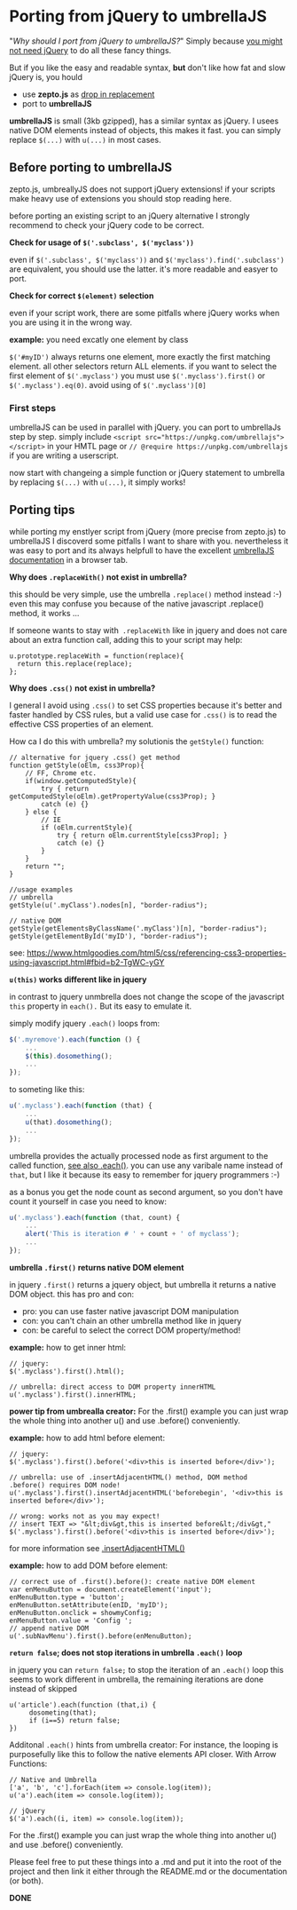 # Porting from jQuery to umbrellaJS

"*Why should I port from jQuery to umbrellaJS?*"
Simply because [you might not need jQuery](http://youmightnotneedjquery.com/) to do all these fancy things.

But if you like the easy and readable syntax, **but** don't like how fat and slow jQuery is, you hould

- use **zepto.js** as [drop in replacement](http://zeptojs.com/)
- port to **umbrellaJS**

**umbrellaJS** is small (3kb gzipped), has a similar syntax as jQuery. I usees native DOM elements instead of objects, this makes it fast. you can simply replace `$(...)` with `u(...)` in most cases.

## Before porting to umbrellaJS

zepto.js, umbreallyJS does not support jQuery extensions! if your scripts make heavy use of extensions you should stop reading here.

before porting an existing script to an jQuery alternative I strongly recommend to check your jQuery code to be correct.

**Check for usage of `$('.subclass', $('myclass'))`**

even if `$('.subclass', $('myclass'))` and `$('myclass').find('.subclass')` are equivalent, you should use the latter. it's more readable and easyer to port.

**Check for correct `$(element)` selection**

even if your script work, there are some pitfalls where jQuery works when you are using it in the wrong way.

**example:** you need excatly one element by class

`$('#myID')` always returns one element, more exactly the first matching element. all other selectors return ALL elements. if you want to select the first element of `$('.myclass')` you must use `$('.myclass').first()` or `$('.myclass').eq(0)`. avoid using of `$('.myclass')[0]`

### First steps

umbrellaJS can be used in parallel with jQuery. you can port to umbrellaJs step by step. simply include `<script src="https://unpkg.com/umbrellajs"></script>` in your HMTL page or `// @require https://unpkg.com/umbrellajs` if you are writing a userscript.

now start with changeing a simple function or jQuery statement to umbrella by replacing `$(...)` with `u(...)`, it simply works!

## Porting tips

while porting my enstlyer script from jQuery (more precise from zepto.js) to umbrellaJS I discoverd some pitfalls I want to share with you. nevertheless it was easy to port and its always helpfull to have the excellent [umbrellaJS documentation](https://umbrellajs.com/documentation) in a browser tab.

**Why does `.replaceWith()` not exist in umbrella?**

this should be very simple, use the umbrella `.replace()` method instead :-)
even this may confuse you because of the native javascript .replace() method, it works ...

If someone wants to stay with` .replaceWith` like in jquery and does not care about an extra function call, adding this to your script may help:

```
u.prototype.replaceWith = function(replace){
  return this.replace(replace);
};
```

**Why does `.css()` not exist in umbrella?**

I general I avoid using `.css()` to set CSS properties because it's better and faster handled by CSS rules, but a valid use case for `.css()` is to read the effective CSS properties of an element. 

How ca I do this with umbrella? my solutionis the `getStyle()` function:
```
// alternative for jquery .css() get method
function getStyle(oElm, css3Prop){
    // FF, Chrome etc.
    if(window.getComputedStyle){
        try { return getComputedStyle(oElm).getPropertyValue(css3Prop); }
        catch (e) {}
    } else {
        // IE
        if (oElm.currentStyle){
            try { return oElm.currentStyle[css3Prop]; }
            catch (e) {}
        }
    }
    return "";
}
```
``` 
//usage examples
// umbrella
getStyle(u('.myClass').nodes[n], "border-radius");

// native DOM
getStyle(getElementsByClassName('.myClass')[n], "border-radius");
getStyle(getElementById('myID'), "border-radius");

```
see: https://www.htmlgoodies.com/html5/css/referencing-css3-properties-using-javascript.html#fbid=b2-TgWC-yGY


**`u(this)` works different like in jquery**

in contrast to jquery unmbrella does  not change the scope of the javascript `this` property in `each().` But its easy to emulate it.

simply modify jquery `.each()` loops from:

```js
$('.myremove').each(function () {
    ...
    $(this).dosomething();
    ...
});
```

to someting like this:

```js
u('.myclass').each(function (that) {
    ...
    u(that).dosomething();
    ...
});
```

umbrella provides the actually processed node as first argument to the called function, [see also .each()](https://umbrellajs.com/documentation#each). you can use any varibale name instead of `that`, but I like it because its easy to remember for jquery programmers :-)

as a bonus you get the node count as second argument, so you don't have count it yourself in case you need to know:

```js
u('.myclass').each(function (that, count) {
    ...
    alert('This is iteration # ' + count + ' of myclass'); 
    ...
});
```

**umbrella `.first()` returns native DOM element**

in jquery `.first()` returns a jquery object, but umbrella it returns a native DOM object. this has pro and con:

- pro: you can use faster native javascript DOM manipulation
- con: you can't chain an other umbrella method like in jquery
- con: be careful to select the correct DOM property/method!

**example:** how to get inner html:
```
// jquery:
$('.myclass').first().html();

// umbrella: direct access to DOM property innerHTML 
u('.myclass').first().innerHTML;
```

**power tip from umbrealla creator:** For the .first() example you can just wrap the whole thing into another u() and use .before() conveniently.

**example:** how to add html before element:
```
// jquery:
$('.myclass').first().before('<div>this is inserted before</div>');

// umbrella: use of .insertAdjacentHTML() method, DOM method  .before() requires DOM node!
u('.myclass').first().insertAdjacentHTML('beforebegin', '<div>this is inserted before</div>');

// wrong: works not as you may expect!
// insert TEXT => "&lt;div&gt,this is inserted before&lt;/div&gt,"
$('.myclass').first().before('<div>this is inserted before</div>');
```

for more information see  [.insertAdjacentHTML() ](https://developer.mozilla.org/docs/Web/API/Element/insertAdjacentHTML)

**example:** how to add DOM before element:
```
// correct use of .first().before(): create native DOM element
var enMenuButton = document.createElement('input');
enMenuButton.type = 'button';
enMenuButton.setAttribute(enID, 'myID');
enMenuButton.onclick = showmyConfig;
enMenuButton.value = 'Config ';
// append native DOM
u('.subNavMenu').first().before(enMenuButton);
```

**`return false`; does not stop iterations in umbrella `.each()` loop**

in jquery you can `return false;` to stop the iteration of an `.each()` loop
this seems to work different in umbrella, the remaining iterations are done instead of skipped

```
u('article').each(function (that,i) {
     dosometing(that);
     if (i==5) return false;
})
```

Additonal `.each()` hints from umbrella creator:
For instance, the looping is purposefully like this to follow the native elements API closer. With Arrow Functions:

```
// Native and Umbrella
['a', 'b', 'c'].forEach(item => console.log(item));
u('a').each(item => console.log(item));

// jQuery
$('a').each((i, item) => console.log(item));
```

For the .first() example you can just wrap the whole thing into another u() and use .before() conveniently.

Please feel free to put these things into a .md and put it into the root of the project and then link it either through the README.md or the documentation (or both).

**DONE**
